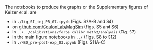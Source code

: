 The notebooks to produce the graphs on the Supplementary figures of Keizer et al. are
- in `./fig_SI_inj_PR_07.ipynb` (Figs. S2A-B and S4)
- on [github.com/CoulonLab/MagSim](https://github.com/CoulonLab/MagSim) (Figs. S5 and S6)
- in `../../calibrations/force_calibr_meth2/analysis` (Fig. S7)
- in the main figure notebooks in `../` (Figs. S8 to S12)
- in `./MSD_pre-post-exp_03.ipynb` (Figs. S11A-C)
